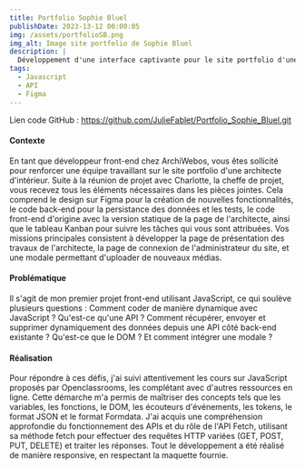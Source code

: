 ```yaml
---
title: Portfolio Sophie Bluel
publishDate: 2023-13-12 00:00:05
img: /assets/portfolioSB.png
img_alt: Image site portfolio de Sophie Bluel
description: |
  Développement d'une interface captivante pour le site portfolio d'une architecte d'intérieur, mettant en avant ses réalisations avec une page de présentation, une interface de connexion administrateur, et une modale d'upload de médias.
tags:
  - Javascript
  - API
  - Figma
---
```


Lien code GitHub : https://github.com/JulieFablet/Portfolio_Sophie_Bluel.git

#### Contexte

En tant que développeur front-end chez ArchiWebos, vous êtes sollicité pour renforcer une équipe travaillant sur le site portfolio d'une architecte d'intérieur. Suite à la réunion de projet avec Charlotte, la cheffe de projet, vous recevez tous les éléments nécessaires dans les pièces jointes. Cela comprend le design sur Figma pour la création de nouvelles fonctionnalités, le code back-end pour la persistance des données et les tests, le code front-end d'origine avec la version statique de la page de l'architecte, ainsi que le tableau Kanban pour suivre les tâches qui vous sont attribuées. Vos missions principales consistent à développer la page de présentation des travaux de l'architecte, la page de connexion de l'administrateur du site, et une modale permettant d'uploader de nouveaux médias.

#### Problématique

Il s'agit de mon premier projet front-end utilisant JavaScript, ce qui soulève plusieurs questions : Comment coder de manière dynamique avec JavaScript ? Qu'est-ce qu'une API ? Comment récupérer, envoyer et supprimer dynamiquement des données depuis une API côté back-end existante ? Qu'est-ce que le DOM ? Et comment intégrer une modale ?

#### Réalisation

Pour répondre à ces défis, j'ai suivi attentivement les cours sur JavaScript proposés par Openclassrooms, les complétant avec d'autres ressources en ligne. Cette démarche m'a permis de maîtriser des concepts tels que les variables, les fonctions, le DOM, les écouteurs d'événements, les tokens, le format JSON et le format Formdata. J'ai acquis une compréhension approfondie du fonctionnement des APIs et du rôle de l'API Fetch, utilisant sa méthode fetch pour effectuer des requêtes HTTP variées (GET, POST, PUT, DELETE) et traiter les réponses. Tout le développement a été réalisé de manière responsive, en respectant la maquette fournie.

